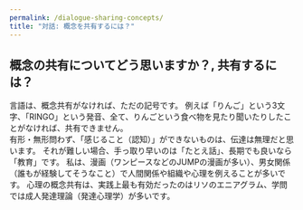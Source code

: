 ```yaml
---
permalink: /dialogue-sharing-concepts/
title: "対話: 概念を共有するには？"
---
```


## 概念の共有についてどう思いますか？, 共有するには？  
  
言語は、概念共有がなければ、ただの記号です。
例えば「りんご」という3文字、「RINGO」という発音、全て、りんごという食べ物を見たり聞いたりしたことがなければ、共有できません。  
有形・無形問わず、「感じること（認知）」ができないものは、伝達は無理だと思います。
それが難しい場合、手っ取り早いのは「たとえ話」、長期でも良いなら「教育」です。
私は、漫画（ワンピースなどのJUMPの漫画が多い）、男女関係（誰もが経験してそうなこと）で人間関係や組織や心理を例えることが多いです。
心理の概念共有は、実践上最も有効だったのはリソのエニアグラム、学問では成人発達理論（発達心理学）が多いです。  
